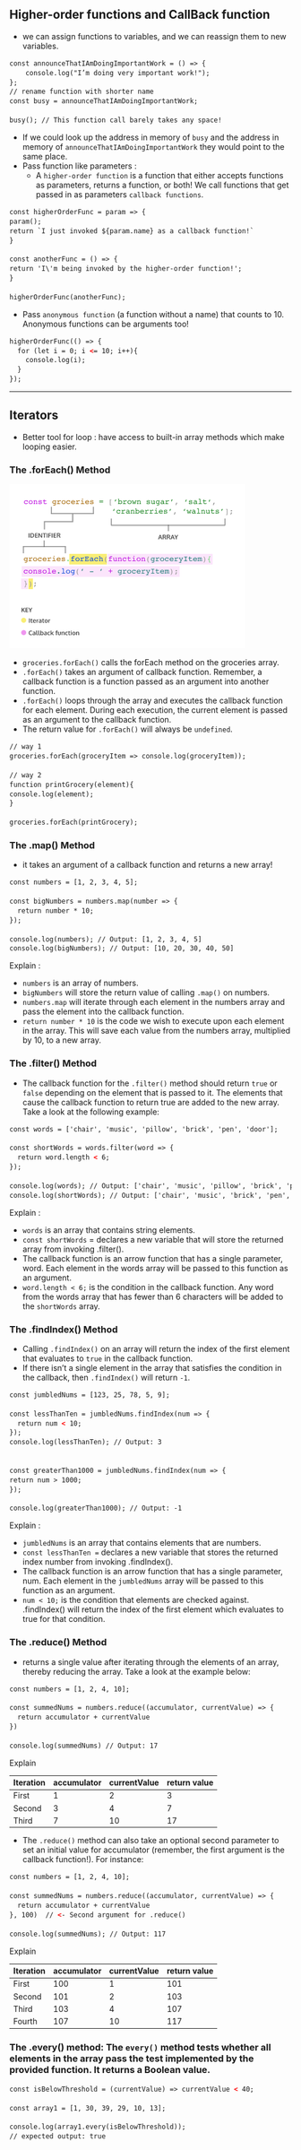 ## Higher-order functions and CallBack function
- we can assign functions to variables, and we can reassign them to new variables.
```html
const announceThatIAmDoingImportantWork = () => {
    console.log("I’m doing very important work!");
};
// rename function with shorter name
const busy = announceThatIAmDoingImportantWork;

busy(); // This function call barely takes any space!
```
- If we could look up the address in memory of `busy` and the address in memory of `announceThatIAmDoingImportantWork` they would point to the same place.
- Pass function like parameters :
  - A `higher-order function` is a function that either accepts functions as parameters, returns a function, or both! We call functions that get passed in as parameters `callback functions`.
```html
const higherOrderFunc = param => {
param();
return `I just invoked ${param.name} as a callback function!`
}

const anotherFunc = () => {
return 'I\'m being invoked by the higher-order function!';
}

higherOrderFunc(anotherFunc);
```
 - Pass `anonymous function` (a function without a name) that counts to 10. Anonymous functions can be arguments too!
```html
higherOrderFunc(() => {
  for (let i = 0; i <= 10; i++){
    console.log(i);
  }
});
```
---
## Iterators
- Better tool for loop : have access to built-in array methods which make looping easier.
### The .forEach() Method
![img.png](highorderfuntion.png)
- `groceries.forEach()` calls the forEach method on the groceries array.
- `.forEach()` takes an argument of callback function. Remember, a callback function is a function passed as an argument into another function.
- `.forEach()` loops through the array and executes the callback function for each element. During each execution, the current element is passed as an argument to the callback function.
- The return value for `.forEach()` will always be `undefined`.
```html
// way 1
groceries.forEach(groceryItem => console.log(groceryItem));

// way 2
function printGrocery(element){
console.log(element);
}

groceries.forEach(printGrocery);
```

### The .map() Method
- it takes an argument of a callback function and returns a new array! 
```html
const numbers = [1, 2, 3, 4, 5]; 
 
const bigNumbers = numbers.map(number => {
  return number * 10;
});

console.log(numbers); // Output: [1, 2, 3, 4, 5]
console.log(bigNumbers); // Output: [10, 20, 30, 40, 50]
```
Explain :
  - `numbers` is an array of numbers.
  - `bigNumbers` will store the return value of calling `.map()` on numbers.
  - `numbers.map` will iterate through each element in the numbers array and pass the element into the callback function.
  - `return number * 10` is the code we wish to execute upon each element in the array. This will save each value from the numbers array, multiplied by 10, to a new array.
### The .filter() Method
  - The callback function for the `.filter()` method should return `true` or `false` depending on the element that is passed to it. The elements that cause the callback function to return true are added to the new array. Take a look at the following example:
```html
const words = ['chair', 'music', 'pillow', 'brick', 'pen', 'door']; 
 
const shortWords = words.filter(word => {
  return word.length < 6;
});

console.log(words); // Output: ['chair', 'music', 'pillow', 'brick', 'pen', 'door'];
console.log(shortWords); // Output: ['chair', 'music', 'brick', 'pen', 'door']
```
Explain :
- `words` is an array that contains string elements.
- `const shortWords` = declares a new variable that will store the returned array from invoking .filter().
- The callback function is an arrow function that has a single parameter, word. Each element in the words array will be passed to this function as an argument.
- `word.length < 6;` is the condition in the callback function. Any word from the words array that has fewer than 6 characters will be added to the `shortWords` array.

### The .findIndex() Method
- Calling `.findIndex()` on an array will return the index of the first element that evaluates to `true` in the callback function.
- If there isn’t a single element in the array that satisfies the condition in the callback, then `.findIndex()` will return `-1`.
```html
const jumbledNums = [123, 25, 78, 5, 9]; 
 
const lessThanTen = jumbledNums.findIndex(num => {
  return num < 10;
});
console.log(lessThanTen); // Output: 3


const greaterThan1000 = jumbledNums.findIndex(num => {
return num > 1000;
});

console.log(greaterThan1000); // Output: -1

```
Explain :
- `jumbledNums` is an array that contains elements that are numbers.
- `const lessThanTen =` declares a new variable that stores the returned index number from invoking .findIndex().
- The callback function is an arrow function that has a single parameter, num. Each element in the `jumbledNums` array will be passed to this function as an argument.
- `num < 10;` is the condition that elements are checked against. .findIndex() will return the index of the first element which evaluates to true for that condition.
### The .reduce() Method
- returns a single value after iterating through the elements of an array, thereby reducing the array. Take a look at the example below:
```html
const numbers = [1, 2, 4, 10];
 
const summedNums = numbers.reduce((accumulator, currentValue) => {
  return accumulator + currentValue
})
 
console.log(summedNums) // Output: 17
```
Explain

| Iteration  | accumulator | currentValue | return value |
|------------|-------------|--------------|--------------|
| First      | 1           | 2            | 3            |
| Second     | 3           | 4            | 7            |
| Third      | 7           | 10           | 17           |
- The `.reduce()` method can also take an optional second parameter to set an initial value for accumulator (remember, the first argument is the callback function!). For instance:
```html
const numbers = [1, 2, 4, 10];
 
const summedNums = numbers.reduce((accumulator, currentValue) => {
  return accumulator + currentValue
}, 100)  // <- Second argument for .reduce()
 
console.log(summedNums); // Output: 117
```
Explain

| Iteration  | accumulator | currentValue | return value |
|------------|-------------|--------------|--------------|
| First      | 100         | 1            | 101          |
| Second     | 101         | 2            | 103          |
| Third      | 103         | 4            | 107          |
| Fourth     | 107         | 10           | 117          |

### The .every() method: The `every()` method tests whether all elements in the array pass the test implemented by the provided function. It returns a Boolean value.

```html
const isBelowThreshold = (currentValue) => currentValue < 40;

const array1 = [1, 30, 39, 29, 10, 13];

console.log(array1.every(isBelowThreshold));
// expected output: true
```